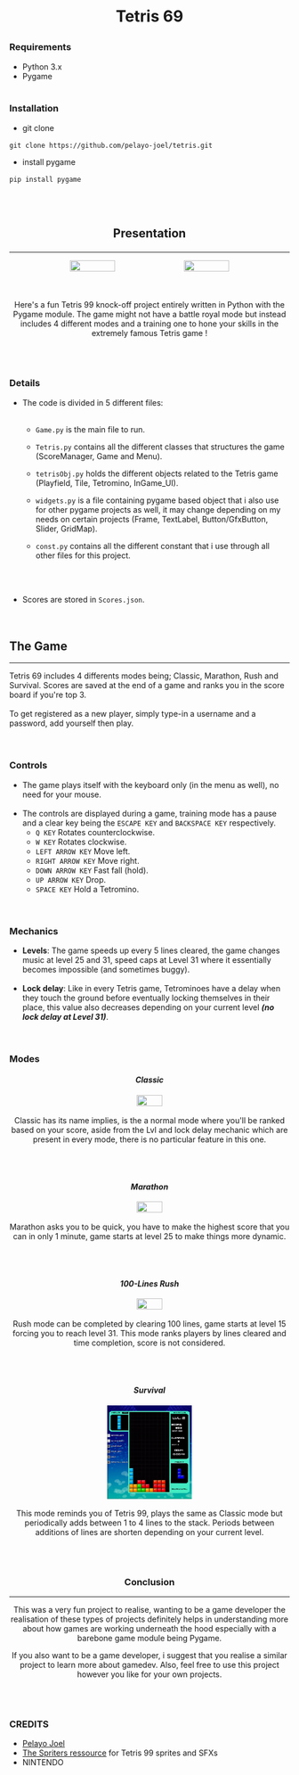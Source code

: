 # <p align="center">**Tetris 69**</p>



### __Requirements__


- Python 3.x
- Pygame
<br></br>


### Installation

- git clone
```
git clone https://github.com/pelayo-joel/tetris.git
```


- install pygame
```
pip install pygame
```

<br></br>


## <p align="center">**Presentation**</p>
---
<div align="center"><img src="images-src/Tetris69-menu.gif"  width="40%" height="20%">
<img src="images-src/Tetris69-presentation.gif"  width="40%" height="20%"></div>
<br></br>

<p align="center">Here's a fun Tetris 99 knock-off project entirely written in Python with the Pygame module. The game might not have a battle royal mode but instead includes 4 different modes and a training one to hone your skills in the extremely famous Tetris game !</p>
<br></br>


### **Details**
- The code is divided in 5 different files:
<br></br>

    - ``Game.py`` is the main file to run.

    - ``Tetris.py`` contains all the different classes that structures the game (ScoreManager, Game and Menu).


    - ``tetrisObj.py``  holds the different objects related to the Tetris game (Playfield, Tile, Tetromino, InGame_UI).

    - ``widgets.py`` is a file containing pygame based object that i also use for other pygame projects as well, it may change depending on my needs on certain projects (Frame, TextLabel, Button/GfxButton, Slider, GridMap).

    - ``const.py`` contains all the different constant that i use through all other files for this project.

<br></br>

- Scores are stored in ``Scores.json``. \
<br></br>


## **The Game**
---
Tetris 69 includes 4 differents modes being; Classic, Marathon, Rush and Survival. Scores are saved at the end of a game and ranks you in the score board if you're top 3.<br></br>
 To get registered as a new player, simply type-in a username and a password, add yourself then play.\
 <br></br>


### Controls

- The game plays itself with the keyboard only (in the menu as well), no need for your mouse.<br></br>
- The controls are displayed during a game, training mode has a pause and a clear key being the ``ESCAPE KEY`` and ``BACKSPACE KEY`` respectively.
    - ``Q KEY`` Rotates counterclockwise.
    - ``W KEY`` Rotates clockwise.
    - ``LEFT ARROW KEY`` Move left.
    - ``RIGHT ARROW KEY`` Move right.
    - ``DOWN ARROW KEY`` Fast fall (hold).
    - ``UP ARROW KEY`` Drop.
    - ``SPACE KEY`` Hold a Tetromino.\
<br></br>


### Mechanics
- **Levels**: The game speeds up every 5 lines cleared, the game changes music at level 25 and 31, speed caps at Level 31 where it essentially becomes impossible (and sometimes buggy). <br></br>
- **Lock delay**: Like in every Tetris game, Tetrominoes have a delay when they touch the ground before eventually locking themselves in their place, this value also decreases depending on your current level ***(no lock delay at Level 31)***. \
<br></br>


### **Modes** 

#### <p align="center">***Classic***</p>

<p align="center"><img src="images-src/Tetris69-classic.gif" width="30%" height="20%"></p> 
<p align="center">Classic has its name implies, is the a normal mode where you'll be ranked based on your score, aside from the Lvl and lock delay mechanic which are present in every mode, there is no particular feature in this one.</p>
<br></br>


#### <p align="center">***Marathon***</p>

<p align="center"><img src="images-src/Tetris69-marathon.gif" width="30%" height="20%"></p> 
<p align="center">Marathon asks you to be quick, you have to make the highest score that you can in only 1 minute, game starts at level 25 to make things more dynamic.</p>
<br></br>


#### <p align="center">***100-Lines Rush***</p>

<p align="center"><img src="images-src/Tetris69-rush.gif" width="30%" height="20%"></p> 
<p align="center">Rush mode can be completed by clearing 100 lines, game starts at level 15 forcing you to reach level 31. This mode ranks players by lines cleared and time completion, score is not considered.</p>
<br></br>


#### <p align="center">***Survival***</p>

<p align="center"><img src="images-src/Tetris69-survival.gif" width="30%" height="20%"></p> 
<p align="center">This mode reminds you of Tetris 99, plays the same as Classic mode but periodically adds between 1 to 4 lines to the stack. Periods between additions of lines are shorten depending on your current level.</p>
<br></br>



### <p align="center">**Conclusion**</p>
---
<p align="center">This was a very fun project to realise, wanting to be a game developer the realisation of these types of projects definitely helps in understanding more about how games are working underneath the hood especially with a barebone game module being Pygame.</p>
<p align="center">If you also want to be a game developer, i suggest that you realise a similar project to learn more about gamedev. Also, feel free to use this project however you like for your own projects.</p>
<br></br>


### **CREDITS** 

- [Pelayo Joel](https://github.com/pelayo-joel)
- [The Spriters ressource](https://www.spriters-resource.com/) for Tetris 99 sprites and SFXs
- NINTENDO
